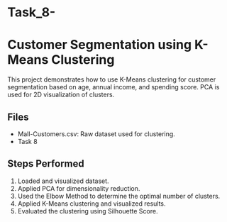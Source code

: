 # Task_8-

# Customer Segmentation using K-Means Clustering

This project demonstrates how to use K-Means clustering for customer segmentation based on age, annual income, and spending score. PCA is used for 2D visualization of clusters.

## Files

- Mall-Customers.csv: Raw dataset used for clustering.
- Task 8

## Steps Performed

1. Loaded and visualized dataset.
2. Applied PCA for dimensionality reduction.
3. Used the Elbow Method to determine the optimal number of clusters.
4. Applied K-Means clustering and visualized results.
5. Evaluated the clustering using Silhouette Score.
